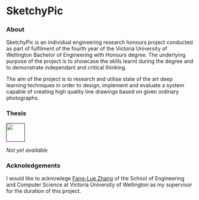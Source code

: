 # SketchyPic

### About

SketchyPic is an individual engineering research honours project conducted as part of fulfilment of the fourth year of the Victoria University of Wellington Bachelor of Engineering with Honours degree. The underlying purpose of the project is to showcase the skills learnt during the degree and to demonstrate independant and critical thinking.

The aim of the project is to research and utilise state of the art deep learning techniques in order to design, implement and evaluate a system capable of creating high quality line drawings based on given ordinary photographs.

### Thesis

[<img src="https://upload.wikimedia.org/wikipedia/commons/8/87/PDF_file_icon.svg" height="50">]()

*Not yet available*

### Acknoledgements

I would like to acknowlege [Fang-Lue Zhang](https://ecs.victoria.ac.nz/Main/FanglueZhang) of the School of Engineering and Computer Science at Victoria University of Wellington as my supervisor for the duration of this project.
